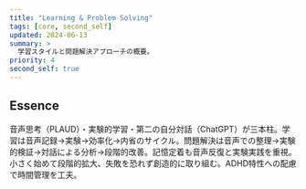 ```yaml
---
title: "Learning & Problem Solving"
tags: [core, second_self]
updated: 2024-06-13
summary: >
  学習スタイルと問題解決アプローチの概要。
priority: 4
second_self: true
--- 
```


## Essence
音声思考（PLAUD）・実験的学習・第二の自分対話（ChatGPT）が三本柱。学習は音声記録→実験→効率化→内省のサイクル。問題解決は音声での整理→実験的検証→対話による分析→段階的改善。記憶定着も音声反復と実験実践を重視。小さく始めて段階的拡大、失敗を恐れず創造的に取り組む。ADHD特性への配慮で時間管理を工夫。 